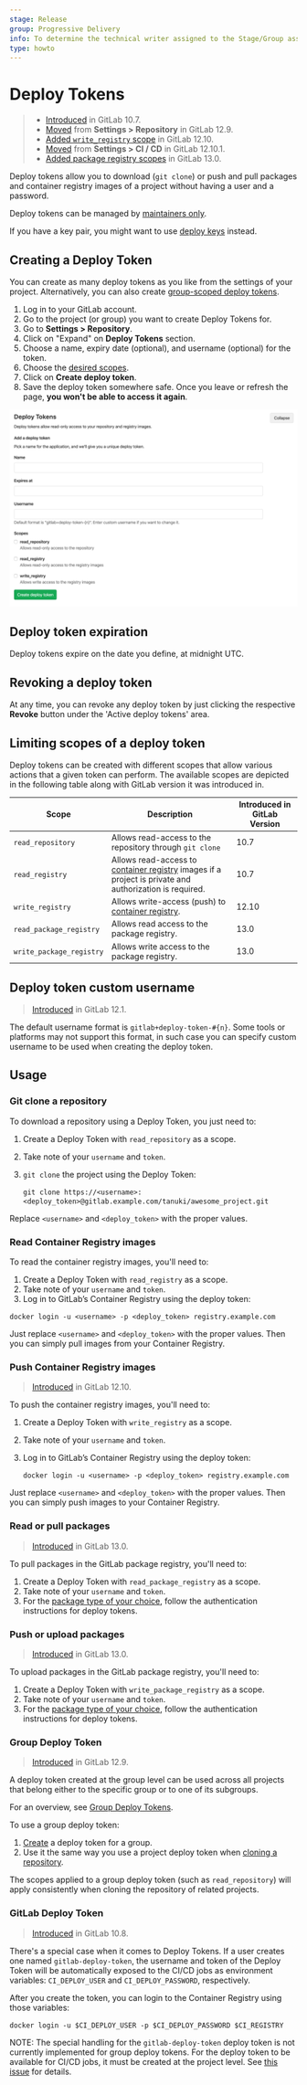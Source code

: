 ```yaml
---
stage: Release
group: Progressive Delivery
info: To determine the technical writer assigned to the Stage/Group associated with this page, see https://about.gitlab.com/handbook/engineering/ux/technical-writing/#designated-technical-writers
type: howto
---
```


# Deploy Tokens

> - [Introduced](https://gitlab.com/gitlab-org/gitlab-foss/-/merge_requests/17894) in GitLab 10.7.
> - [Moved](https://gitlab.com/gitlab-org/gitlab/-/issues/199370) from **Settings > Repository** in GitLab 12.9.
> - [Added `write_registry` scope](https://gitlab.com/gitlab-org/gitlab/-/issues/22743) in GitLab 12.10.
> - [Moved](https://gitlab.com/gitlab-org/gitlab/-/merge_requests/29280) from **Settings > CI / CD** in GitLab 12.10.1.
> - [Added package registry scopes](https://gitlab.com/gitlab-org/gitlab/-/issues/213566) in GitLab 13.0.

Deploy tokens allow you to download (`git clone`) or push and pull packages and container registry images of a project without having a user and a password.

Deploy tokens can be managed by [maintainers only](../../permissions.md).

If you have a key pair, you might want to use [deploy keys](../../../ssh/README.md#deploy-keys) instead.

## Creating a Deploy Token

You can create as many deploy tokens as you like from the settings of your project. Alternatively, you can also create [group-scoped deploy tokens](#group-deploy-token).

1. Log in to your GitLab account.
1. Go to the project (or group) you want to create Deploy Tokens for.
1. Go to **Settings > Repository**.
1. Click on "Expand" on **Deploy Tokens** section.
1. Choose a name, expiry date (optional), and username (optional) for the token.
1. Choose the [desired scopes](#limiting-scopes-of-a-deploy-token).
1. Click on **Create deploy token**.
1. Save the deploy token somewhere safe. Once you leave or refresh
   the page, **you won't be able to access it again**.

![Personal access tokens page](img/deploy_tokens.png)

## Deploy token expiration

Deploy tokens expire on the date you define, at midnight UTC.

## Revoking a deploy token

At any time, you can revoke any deploy token by just clicking the
respective **Revoke** button under the 'Active deploy tokens' area.

## Limiting scopes of a deploy token

Deploy tokens can be created with different scopes that allow various
actions that a given token can perform. The available scopes are depicted in
the following table along with GitLab version it was introduced in.

| Scope | Description | Introduced in GitLab Version |
| ----- | ----------- | ------ |
| `read_repository` | Allows read-access to the repository through `git clone` | 10.7 |
| `read_registry` | Allows read-access to [container registry](../../packages/container_registry/index.md) images if a project is private and authorization is required. | 10.7 |
| `write_registry` | Allows write-access (push) to [container registry](../../packages/container_registry/index.md). | 12.10 |
| `read_package_registry` | Allows read access to the package registry. | 13.0 |
| `write_package_registry` | Allows write access to the package registry. | 13.0 |

## Deploy token custom username

> [Introduced](https://gitlab.com/gitlab-org/gitlab-foss/-/merge_requests/29639) in GitLab 12.1.

The default username format is `gitlab+deploy-token-#{n}`. Some tools or platforms may not support this format,
in such case you can specify custom username to be used when creating the deploy token.

## Usage

### Git clone a repository

To download a repository using a Deploy Token, you just need to:

1. Create a Deploy Token with `read_repository` as a scope.
1. Take note of your `username` and `token`.
1. `git clone` the project using the Deploy Token:

   ```shell
   git clone https://<username>:<deploy_token>@gitlab.example.com/tanuki/awesome_project.git
   ```

Replace `<username>` and `<deploy_token>` with the proper values.

### Read Container Registry images

To read the container registry images, you'll need to:

1. Create a Deploy Token with `read_registry` as a scope.
1. Take note of your `username` and `token`.
1. Log in to GitLab’s Container Registry using the deploy token:

```shell
docker login -u <username> -p <deploy_token> registry.example.com
```

Just replace `<username>` and `<deploy_token>` with the proper values. Then you can simply
pull images from your Container Registry.

### Push Container Registry images

> [Introduced](https://gitlab.com/gitlab-org/gitlab/-/issues/22743) in GitLab 12.10.

To push the container registry images, you'll need to:

1. Create a Deploy Token with `write_registry` as a scope.
1. Take note of your `username` and `token`.
1. Log in to GitLab’s Container Registry using the deploy token:

   ```shell
   docker login -u <username> -p <deploy_token> registry.example.com
   ```

Just replace `<username>` and `<deploy_token>` with the proper values. Then you can simply
push images to your Container Registry.

### Read or pull packages

> [Introduced](https://gitlab.com/gitlab-org/gitlab/-/issues/213566) in GitLab 13.0.

To pull packages in the GitLab package registry, you'll need to:

1. Create a Deploy Token with `read_package_registry` as a scope.
1. Take note of your `username` and `token`.
1. For the [package type of your choice](./../../packages/index.md), follow the authentication instructions for deploy tokens.

### Push or upload packages

> [Introduced](https://gitlab.com/gitlab-org/gitlab/-/issues/213566) in GitLab 13.0.

To upload packages in the GitLab package registry, you'll need to:

1. Create a Deploy Token with `write_package_registry` as a scope.
1. Take note of your `username` and `token`.
1. For the [package type of your choice](./../../packages/index.md), follow the authentication instructions for deploy tokens.

### Group Deploy Token

> [Introduced](https://gitlab.com/gitlab-org/gitlab/-/issues/21765) in GitLab 12.9.

A deploy token created at the group level can be used across all projects that
belong either to the specific group or to one of its subgroups.

<i class="fa fa-youtube-play youtube" aria-hidden="true"></i>
For an overview, see [Group Deploy Tokens](https://youtu.be/8kxTJvaD9ks).

To use a group deploy token:

1. [Create](#creating-a-deploy-token) a deploy token for a group.
1. Use it the same way you use a project deploy token when
   [cloning a repository](#git-clone-a-repository).

The scopes applied to a group deploy token (such as `read_repository`) will
apply consistently when cloning the repository of related projects.

### GitLab Deploy Token

> [Introduced](https://gitlab.com/gitlab-org/gitlab-foss/-/merge_requests/18414) in GitLab 10.8.

There's a special case when it comes to Deploy Tokens. If a user creates one
named `gitlab-deploy-token`, the username and token of the Deploy Token will be
automatically exposed to the CI/CD jobs as environment variables: `CI_DEPLOY_USER` and
`CI_DEPLOY_PASSWORD`, respectively.

After you create the token, you can login to the Container Registry using
those variables:

```shell
docker login -u $CI_DEPLOY_USER -p $CI_DEPLOY_PASSWORD $CI_REGISTRY
```

NOTE:
The special handling for the `gitlab-deploy-token` deploy token is not currently implemented for group deploy tokens. For the deploy token to be available for CI/CD jobs, it must be created at the project level. See [this issue](https://gitlab.com/gitlab-org/gitlab/-/issues/214014) for details.
